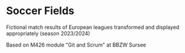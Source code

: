 # Soccer Fields

Fictional match results of European leagues transformed and displayed appropriately (season 2023/2024)

Based on M426 module "Git and Scrum" at BBZW Sursee
